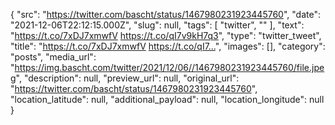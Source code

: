{
  "src": "https://twitter.com/bascht/status/1467980231923445760",
  "date": "2021-12-06T22:12:15.000Z",
  "slug": null,
  "tags": [
    "twitter",
    ""
  ],
  "text": "https://t.co/7xDJ7xmwfV https://t.co/qI7v9kH7q3",
  "type": "twitter_tweet",
  "title": "https://t.co/7xDJ7xmwfV https://t.co/qI7…",
  "images": [],
  "category": "posts",
  "media_url": "https://img.bascht.com/twitter/2021/12/06//1467980231923445760/file.jpeg",
  "description": null,
  "preview_url": null,
  "original_url": "https://twitter.com/bascht/status/1467980231923445760",
  "location_latitude": null,
  "additional_payload": null,
  "location_longitude": null
}